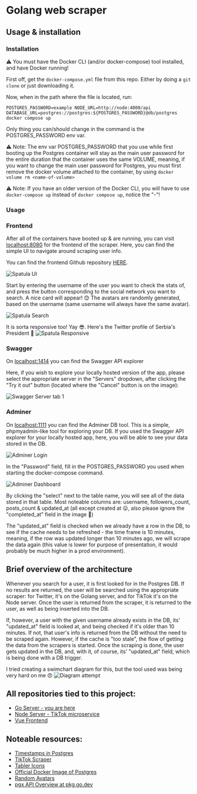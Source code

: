 # Golang web scraper

## Usage & installation

### Installation

⚠ You must have the Docker CLI (and/or docker-compose) tool installed, and have Docker running!

First off, get the `docker-compose.yml` file from this repo. Either by doing a `git clone` or just downloading it.

Now, when in the path where the file is located, run:

`POSTGRES_PASSWORD=example NODE_URL=http://node:4000/api DATABASE_URL=postgres://postgres:${POSTGRES_PASSWORD}@db/postgres docker compose up`

Only thing you can/should change in the command is the POSTGRES_PASSWORD env var.

⚠ Note: The env var POSTGRES_PASSWORD that you use while first booting up the Postgres container will stay as the main user password for the entire duration that the container uses the same VOLUME, meaning, if you want to change the main user password for Postgres, you must first remove the docker volume attached to the container, by using `docker volume rm <name-of-volume>`

⚠ Note: If you have an older version of the Docker CLI, you will have to use `docker-compose up` instead of `docker compose up`, notice the "-"!

### Usage

### Frontend

After all of the containers have booted up & are running, you can visit [localhost:8080](http://localhost:8080) for the frontend of the scraper. Here, you can find the simple UI to navigate around scraping user info.

You can find the frontend Github repository [HERE](https://github.com/Jogurat/spatula-vue).

![Spatula UI](https://i.imgur.com/teQAVZX.png)

Start by entering the username of the user you want to check the stats of, and press the button corresponding to the social network you want to search. A nice card will appear! 😊 The avatars are randomly generated, based on the username (same username will always have the same avatar).

![Spatula Search](https://i.imgur.com/1LMT10U.png)

It is sorta responsive too! Yay 😎. Here's the Twitter profile of Serbia's President 🥪
![Spatula Responsive](https://i.imgur.com/EbqacRi.jpg)

### Swagger

On [localhost:1414](http://localhost:1414) you can find the Swagger API explorer

Here, if you wish to explore your locally hosted version of the app, please select the appropriate server in the "Servers" dropdown, after clicking the "Try it out" button (located where the "Cancel" button is on the image):

![Swagger Server tab 1](https://i.imgur.com/XCb1xDl.png)

### Adminer

On [localhost:1111](http://localhost:1111) you can find the Adminer DB tool. This is a simple, phpmyadmin-like tool for exploring your DB. If you used the Swagger API explorer for your locally hosted app, here, you will be able to see your data stored in the DB.

![Adminer Login](https://i.imgur.com/WUVZy33.png)

In the "Password" field, fill in the POSTGRES_PASSWORD you used when starting the docker-compose command.

![Adminer Dashboard](https://i.imgur.com/jebD4fW.png)

By clicking the "select" next to the table name, you will see all of the data stored in that table. Most noteable columns are: username, followers_count, posts_count & updated_at (all except created at 😛, also please ignore the "completed_at" field in the image 🤪)

The "updated_at" field is checked when we already have a row in the DB, to see if the cache needs to be refreshed - the time frame is 10 minutes, meaning, if the row was updated longer than 10 minutes ago, we will scrape the data again (this value is lower for purpose of presentation, it would probably be much higher in a prod environment).

## Brief overview of the architecture

Whenever you search for a user, it is first looked for in the Postgres DB. If no results are returned, the user will be searched using the appropriate scraper: for Twitter, it's on the Golang server, and for TikTok it's on the Node server. Once the user is returned from the scraper, it is returned to the user, as well as being inserted into the DB.

If, however, a user with the given username already exists in the DB, its' "updated_at" field is looked at, and being checked if it's older than 10 minutes. If not, that user's info is returned from the DB without the need to be scraped again. However, if the cache is "too stale", the flow of getting the data from the scrapers is started. Once the scraping is done, the user gets updated in the DB, and, with it, of course, its' "updated_at" field, which is being done with a DB trigger.

I tried creating a swimchart diagram for this, but the tool used was being very hard on me 😠
![Diagram attempt](https://i.imgur.com/9bzfaL5.png)

## All repositories tied to this project:

- [Go Server - you are here](https://github.com/Jogurat/spatula)
- [Node Server - TikTok microservice](https://github.com/Jogurat/spatula-tiktok)
- [Vue Frontend](https://github.com/Jogurat/spatula-vue)

## Noteable resources:

- [Timestamps in Postgres](https://x-team.com/blog/automatic-timestamps-with-postgresql/)
- [TikTok Scraper](https://github.com/drawrowfly/tiktok-scraper)
- [Tabler Icons](https://tablericons.com/)
- [Official Docker Image of Postgres](https://hub.docker.com/_/postgres)
- [Random Avatars](https://avatars.dicebear.com/)
- [pgx API Overview at pkg.go.dev](https://pkg.go.dev/github.com/jackc/pgx)
